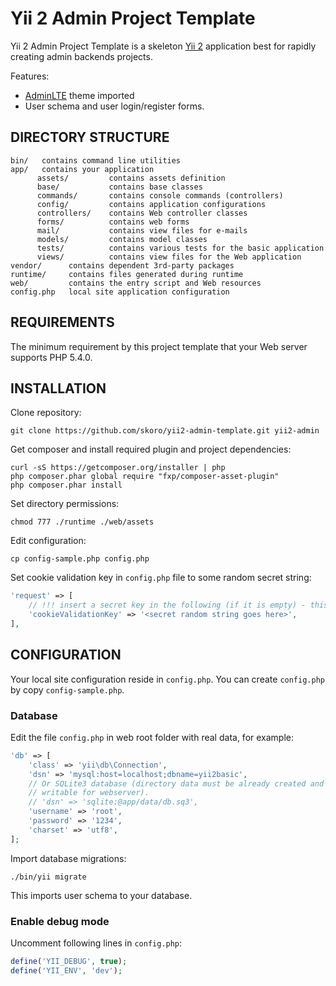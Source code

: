 Yii 2 Admin Project Template
============================

Yii 2 Admin Project Template is a skeleton [Yii 2](http://www.yiiframework.com/) application best for rapidly creating admin backends projects.

Features:
* [AdminLTE](https://github.com/almasaeed2010/AdminLTE) theme imported
* User schema and user login/register forms.

DIRECTORY STRUCTURE
-------------------

    bin/   contains command line utilities
    app/   contains your application 
          assets/         contains assets definition
          base/           contains base classes
          commands/       contains console commands (controllers)
          config/         contains application configurations
          controllers/    contains Web controller classes
          forms/          contains web forms
          mail/           contains view files for e-mails
          models/         contains model classes
          tests/          contains various tests for the basic application
          views/          contains view files for the Web application
    vendor/      contains dependent 3rd-party packages
    runtime/     contains files generated during runtime
    web/         contains the entry script and Web resources
    config.php   local site application configuration

REQUIREMENTS
------------

The minimum requirement by this project template that your Web server supports PHP 5.4.0.

INSTALLATION
------------

Clone repository:
~~~
git clone https://github.com/skoro/yii2-admin-template.git yii2-admin
~~~

Get composer and install required plugin and project dependencies:
~~~
curl -sS https://getcomposer.org/installer | php
php composer.phar global require "fxp/composer-asset-plugin"
php composer.phar install
~~~

Set directory permissions:
~~~
chmod 777 ./runtime ./web/assets
~~~

Edit configuration:
~~~
cp config-sample.php config.php
~~~

Set cookie validation key in `config.php` file to some random secret string:

```php
'request' => [
    // !!! insert a secret key in the following (if it is empty) - this is required by cookie validation
    'cookieValidationKey' => '<secret random string goes here>',
],
```

CONFIGURATION
-------------

Your local site configuration reside in `config.php`. You can create `config.php`
by copy `config-sample.php`.

### Database

Edit the file `config.php` in web root folder with real data, for example:
```php
'db' => [
    'class' => 'yii\db\Connection',
    'dsn' => 'mysql:host=localhost;dbname=yii2basic',
    // Or SQLite3 database (directory data must be already created and must be
    // writable for webserver).
    // 'dsn' => 'sqlite:@app/data/db.sq3',
    'username' => 'root',
    'password' => '1234',
    'charset' => 'utf8',
];
```

Import database migrations:
```
./bin/yii migrate
```
This imports user schema to your database.

### Enable debug mode

Uncomment following lines in `config.php`:
```php
define('YII_DEBUG', true);
define('YII_ENV', 'dev');
```
